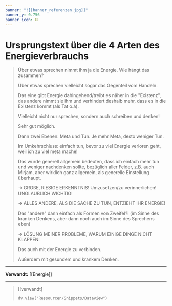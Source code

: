 ```yaml
---
banner: "![[banner_referenzen.jpg]]"
banner_y: 0.756
banner_icon: ⛓️
---
```


# Ursprungstext über die 4 Arten des Energieverbrauchs

> Über etwas sprechen nimmt ihm ja die Energie. Wie hängt das zusammen?
> 
> Über etwas sprechen vielleicht sogar das Gegenteil vom Handeln.
> 
> Das eine gibt Energie dahingehend/treibt es näher in die "Existenz", das andere nimmt sie ihm und verhindert deshalb mehr, dass es in die Existenz kommt (als Tat o.ä).
> 
> Vielleicht nicht nur sprechen, sondern auch schreiben und denken!
> 
> Sehr gut möglich.
> 
> Dann zwei Ebenen: Meta und Tun. Je mehr Meta, desto weniger Tun.
> 
> Im Umkehrschluss: einfach tun, bevor zu viel Energie verloren geht, weil ich zu viel meta mache!
> 
> Das würde generell allgemein bedeuten, dass ich einfach mehr tun und weniger nachdenken sollte, bezüglich aller Felder, z.B. auch Mirjam, aber wirklich ganz allgemein, als generelle Einstellung überhaupt.
> 
> -> GROßE, RIESIGE ERKENNTNIS! Umzusetzen/zu verinnerlichen! UNGLAUBLICH WICHTIG!
> 
> -> ALLES ANDERE, ALS DIE SACHE ZU TUN, ENTZIEHT IHR ENERGIE!
> 
> Das "andere" dann einfach als Formen von Zweifel?! (im Sinne des kranken Denkens, aber dann noch auch im Sinne des Sprechens eben)
> 
> => LÖSUNG MEINER PROBLEME, WARUM EINIGE DINGE NICHT KLAPPEN!
> 
> Das auch mit der Energie zu verbinden.
> 
> Außerdem mit gesundem und krankem Denken.

---

**Verwandt:** [[Energie]]

---

> [!verwandt]
> ```dataviewjs
> dv.view("Ressourcen/Snippets/Dataview")
> ```